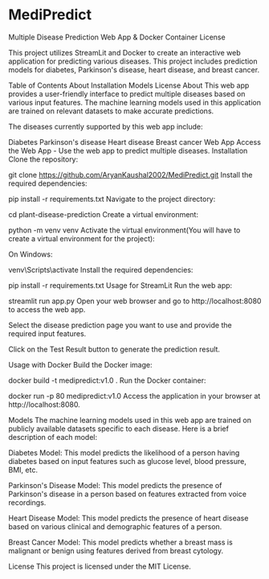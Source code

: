 # MediPredict
Multiple Disease Prediction Web App & Docker Container
License

This project utilizes StreamLit and Docker to create an interactive web application for predicting various diseases. This project includes prediction models for diabetes, Parkinson's disease, heart disease, and breast cancer.

Table of Contents
About
Installation
Models
License
About
This web app provides a user-friendly interface to predict multiple diseases based on various input features. The machine learning models used in this application are trained on relevant datasets to make accurate predictions.

The diseases currently supported by this web app include:

Diabetes
Parkinson's disease
Heart disease
Breast cancer
Web App
Access the Web App - Use the web app to predict multiple diseases.
Installation
Clone the repository:

git clone https://github.com/AryanKaushal2002/MediPredict.git
Install the required dependencies:

pip install -r requirements.txt
Navigate to the project directory:

cd plant-disease-prediction
Create a virtual environment:

python -m venv venv
Activate the virtual environment(You will have to create a virtual environment for the project):

On Windows:

venv\Scripts\activate
Install the required dependencies:

pip install -r requirements.txt
Usage for StreamLit
Run the web app:

streamlit run app.py
Open your web browser and go to http://localhost:8080 to access the web app.

Select the disease prediction page you want to use and provide the required input features.

Click on the Test Result button to generate the prediction result.

Usage with Docker
Build the Docker image:

docker build -t medipredict:v1.0 .
Run the Docker container:

docker run -p 80 medipredict:v1.0
Access the application in your browser at http://localhost:8080.

Models
The machine learning models used in this web app are trained on publicly available datasets specific to each disease. Here is a brief description of each model:

Diabetes Model: This model predicts the likelihood of a person having diabetes based on input features such as glucose level, blood pressure, BMI, etc.

Parkinson's Disease Model: This model predicts the presence of Parkinson's disease in a person based on features extracted from voice recordings.

Heart Disease Model: This model predicts the presence of heart disease based on various clinical and demographic features of a person.

Breast Cancer Model: This model predicts whether a breast mass is malignant or benign using features derived from breast cytology.

License
This project is licensed under the MIT License. 

